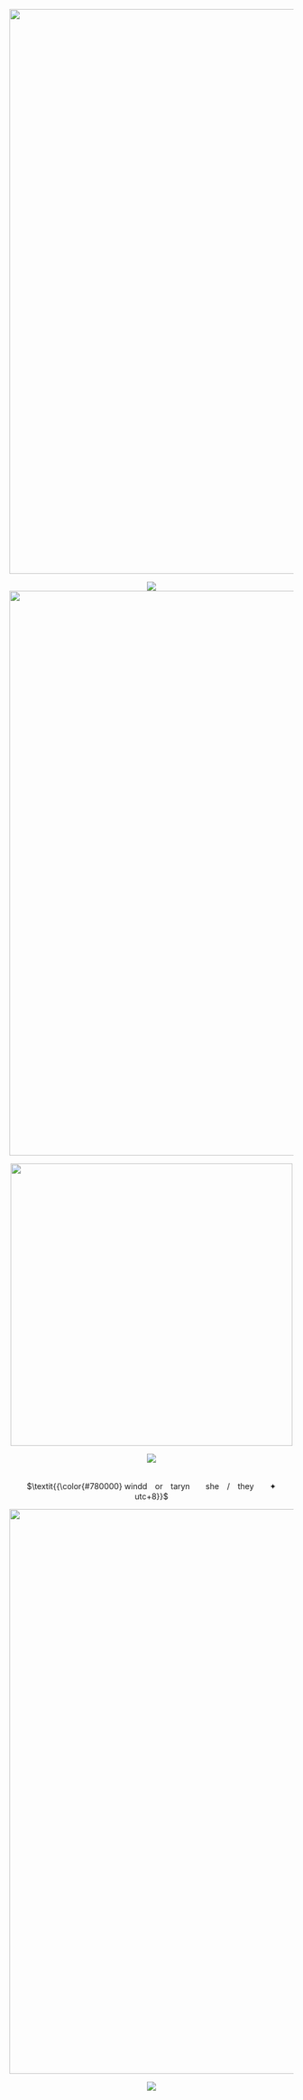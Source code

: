 <p align="center">
<img src="https://files.catbox.moe/3l8gir.png" width="1000">

<p align="center">
<img src="https://spotify-github-profile.kittinanx.com/api/view?uid=qiutjziv04qnx0h1h32h7uxbt&cover_image=true&theme=novatorem&show_offline=false&background_color=000000&interchange=false&bar_color=f8d2d3&bar_color_cover=false)](https://github.com/kittinan/spotify-github-profile")

<p align="center">
<img src="https://files.catbox.moe/3l8gir.png" width="1000">
<p align="center">
<img src="https://files.catbox.moe/ron95q.png" width="500">
<p align="center">
<img src="https://readme-typing-svg.demolab.com?font=Newsreader&weight=700&duration=4000&pause=&color=7D0000&center=true&width=435&lines=But+when+Harmonia+shines%2C;Atlas+beholds+her;So+bathed+in+serenity%2C;beauty%2C;in+synchronicity%2C;blissfully.">
<p align="center">
<br> $\textit{{\color{#780000} windd　or　taryn　　she　/　they　　✦　　utc+8}}$ 
</p>
<p align="center">
<img src="https://files.catbox.moe/3l8gir.png" width="1000">
<p align="center">
<img src="https://komarev.com/ghpvc/?username=tarynights&label= 𝝑𝝔 &color=780000">
</p>
